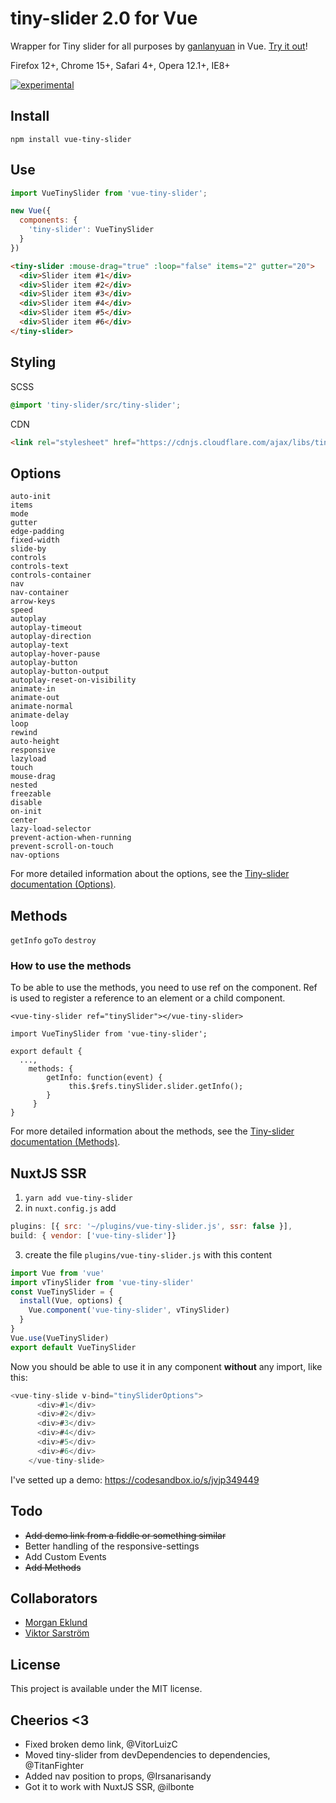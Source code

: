 # tiny-slider 2.0 for Vue

Wrapper for Tiny slider for all purposes by [ganlanyuan](https://github.com/ganlanyuan/tiny-slider) in Vue. [Try it out](https://codesandbox.io/s/7m9w30xjz6)!

Firefox 12+, Chrome 15+, Safari 4+, Opera 12.1+, IE8+

[![experimental](http://badges.github.io/stability-badges/dist/experimental.svg)](http://github.com/badges/stability-badges)

## Install

`npm install vue-tiny-slider`

## Use

````javascript
import VueTinySlider from 'vue-tiny-slider';

new Vue({
  components: {
    'tiny-slider': VueTinySlider
  }
})
````

````html
<tiny-slider :mouse-drag="true" :loop="false" items="2" gutter="20">
  <div>Slider item #1</div>
  <div>Slider item #2</div>
  <div>Slider item #3</div>
  <div>Slider item #4</div>
  <div>Slider item #5</div>
  <div>Slider item #6</div>
</tiny-slider>
````

## Styling

SCSS
````scss
@import 'tiny-slider/src/tiny-slider';
````

CDN
````html
<link rel="stylesheet" href="https://cdnjs.cloudflare.com/ajax/libs/tiny-slider/2.3.5/tiny-slider.css">
````

## Options

````
auto-init
items
mode
gutter
edge-padding
fixed-width
slide-by
controls
controls-text
controls-container
nav
nav-container
arrow-keys
speed
autoplay
autoplay-timeout
autoplay-direction
autoplay-text
autoplay-hover-pause
autoplay-button
autoplay-button-output
autoplay-reset-on-visibility
animate-in
animate-out
animate-normal
animate-delay
loop
rewind
auto-height
responsive
lazyload
touch
mouse-drag
nested
freezable
disable
on-init
center
lazy-load-selector
prevent-action-when-running
prevent-scroll-on-touch
nav-options
````

For more detailed information about the options, see the [Tiny-slider documentation (Options)](https://github.com/ganlanyuan/tiny-slider#options).

## Methods

````getInfo````
````goTo````
````destroy````

### How to use the methods

To be able to use the methods, you need to use ref on the component. Ref is used to register a reference to an element or a child component.

```
<vue-tiny-slider ref="tinySlider"></vue-tiny-slider>
```

```
import VueTinySlider from 'vue-tiny-slider';

export default {
  ...,
    methods: {
        getInfo: function(event) {
             this.$refs.tinySlider.slider.getInfo();
        }
     }
}
```

For more detailed information about the methods, see the [Tiny-slider documentation (Methods)](https://github.com/ganlanyuan/tiny-slider#methods).

## NuxtJS SSR

1. `yarn add vue-tiny-slider`
2. in `nuxt.config.js` add 
``` js 
plugins: [{ src: '~/plugins/vue-tiny-slider.js', ssr: false }],
build: { vendor: ['vue-tiny-slider']}
```
3. create the file `plugins/vue-tiny-slider.js` with this content
```js
import Vue from 'vue'
import vTinySlider from 'vue-tiny-slider'
const VueTinySlider = {
  install(Vue, options) {
    Vue.component('vue-tiny-slider', vTinySlider)
  }
}
Vue.use(VueTinySlider)
export default VueTinySlider

```

Now you should be able to use it in any component **without** any import, like this:

```js
<vue-tiny-slide v-bind="tinySliderOptions">
      <div>#1</div>
      <div>#2</div>
      <div>#3</div>
      <div>#4</div>
      <div>#5</div>
      <div>#6</div>
    </vue-tiny-slide>
```

I've setted up a demo: https://codesandbox.io/s/jvjp349449


## Todo
* ~~Add demo link from a fiddle or something similar~~
* Better handling of the responsive-settings
* Add Custom Events
* ~~Add Methods~~

## Collaborators
* [Morgan Eklund](https://github.com/rymdkapten)
* [Viktor Sarström](https://github.com/viktorlarsson)

## License

This project is available under the MIT license.

## Cheerios <3

* Fixed broken demo link, @VitorLuizC
* Moved tiny-slider from devDependencies to dependencies, @TitanFighter
* Added nav position to props, @Irsanarisandy
* Got it to work with NuxtJS SSR, @ilbonte
